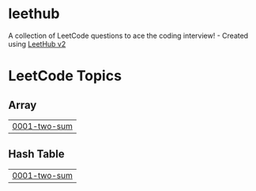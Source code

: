 # leethub
A collection of LeetCode questions to ace the coding interview! - Created using [LeetHub v2](https://github.com/arunbhardwaj/LeetHub-2.0)

<!---LeetCode Topics Start-->
# LeetCode Topics
## Array
|  |
| ------- |
| [0001-two-sum](https://github.com/valerietsai/leethub/tree/master/0001-two-sum) |
## Hash Table
|  |
| ------- |
| [0001-two-sum](https://github.com/valerietsai/leethub/tree/master/0001-two-sum) |
<!---LeetCode Topics End-->